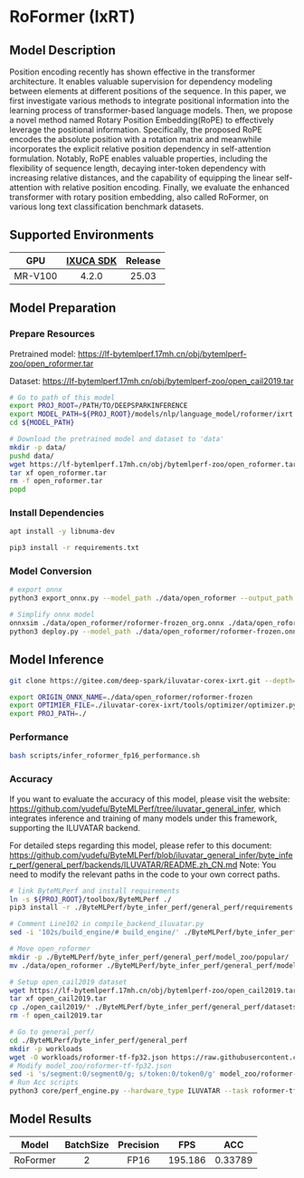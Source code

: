 # RoFormer (IxRT)

## Model Description

Position encoding recently has shown effective in the transformer architecture. It enables valuable supervision for
dependency modeling between elements at different positions of the sequence. In this paper, we first investigate various
methods to integrate positional information into the learning process of transformer-based language models. Then, we
propose a novel method named Rotary Position Embedding(RoPE) to effectively leverage the positional information.
Specifically, the proposed RoPE encodes the absolute position with a rotation matrix and meanwhile incorporates the
explicit relative position dependency in self-attention formulation. Notably, RoPE enables valuable properties,
including the flexibility of sequence length, decaying inter-token dependency with increasing relative distances, and
the capability of equipping the linear self-attention with relative position encoding. Finally, we evaluate the enhanced
transformer with rotary position embedding, also called RoFormer, on various long text classification benchmark
datasets.

## Supported Environments

| GPU    | [IXUCA SDK](https://gitee.com/deep-spark/deepspark#%E5%A4%A9%E6%95%B0%E6%99%BA%E7%AE%97%E8%BD%AF%E4%BB%B6%E6%A0%88-ixuca) | Release |
| :----: | :----: | :----: |
| MR-V100 | 4.2.0     |  25.03  |

## Model Preparation

### Prepare Resources

Pretrained model: <https://lf-bytemlperf.17mh.cn/obj/bytemlperf-zoo/open_roformer.tar>

Dataset: <https://lf-bytemlperf.17mh.cn/obj/bytemlperf-zoo/open_cail2019.tar>

```bash
# Go to path of this model
export PROJ_ROOT=/PATH/TO/DEEPSPARKINFERENCE
export MODEL_PATH=${PROJ_ROOT}/models/nlp/language_model/roformer/ixrt
cd ${MODEL_PATH}

# Download the pretrained model and dataset to 'data'
mkdir -p data/
pushd data/
wget https://lf-bytemlperf.17mh.cn/obj/bytemlperf-zoo/open_roformer.tar
tar xf open_roformer.tar
rm -f open_roformer.tar
popd
```

### Install Dependencies

```bash
apt install -y libnuma-dev

pip3 install -r requirements.txt

```

### Model Conversion

```bash
# export onnx
python3 export_onnx.py --model_path ./data/open_roformer --output_path ./data/open_roformer/roformer-frozen_org.onnx

# Simplify onnx model
onnxsim ./data/open_roformer/roformer-frozen_org.onnx ./data/open_roformer/roformer-frozen.onnx
python3 deploy.py --model_path ./data/open_roformer/roformer-frozen.onnx --output_path ./data/open_roformer/roformer-frozen.onnx
```

## Model Inference

```bash
git clone https://gitee.com/deep-spark/iluvatar-corex-ixrt.git --depth=1

export ORIGIN_ONNX_NAME=./data/open_roformer/roformer-frozen
export OPTIMIER_FILE=./iluvatar-corex-ixrt/tools/optimizer/optimizer.py
export PROJ_PATH=./
```

### Performance

```bash
bash scripts/infer_roformer_fp16_performance.sh
```

### Accuracy

If you want to evaluate the accuracy of this model, please visit the website:
<https://github.com/yudefu/ByteMLPerf/tree/iluvatar_general_infer>, which integrates inference and training of many
models under this framework, supporting the ILUVATAR backend.

For detailed steps regarding this model, please refer to this document:
<https://github.com/yudefu/ByteMLPerf/blob/iluvatar_general_infer/byte_infer_perf/general_perf/backends/ILUVATAR/README.zh_CN.md>
Note: You need to modify the relevant paths in the code to your own correct paths.

```bash
# link ByteMLPerf and install requirements
ln -s ${PROJ_ROOT}/toolbox/ByteMLPerf ./
pip3 install -r ./ByteMLPerf/byte_infer_perf/general_perf/requirements.txt

# Comment Line102 in compile_backend_iluvatar.py
sed -i '102s/build_engine/# build_engine/' ./ByteMLPerf/byte_infer_perf/general_perf/backends/ILUVATAR/compile_backend_iluvatar.py

# Move open_roformer
mkdir -p ./ByteMLPerf/byte_infer_perf/general_perf/model_zoo/popular/
mv ./data/open_roformer ./ByteMLPerf/byte_infer_perf/general_perf/model_zoo/popular/

# Setup open_cail2019 dataset
wget https://lf-bytemlperf.17mh.cn/obj/bytemlperf-zoo/open_cail2019.tar
tar xf open_cail2019.tar
cp ./open_cail2019/* ./ByteMLPerf/byte_infer_perf/general_perf/datasets/open_cail2019
rm -f open_cail2019.tar

# Go to general_perf/
cd ./ByteMLPerf/byte_infer_perf/general_perf
mkdir -p workloads
wget -O workloads/roformer-tf-fp32.json https://raw.githubusercontent.com/bytedance/ByteMLPerf/refs/heads/main/byte_infer_perf/general_perf/workloads/roformer-tf-fp32.json
# Modify model_zoo/roformer-tf-fp32.json
sed -i 's/segment:0/segment0/g; s/token:0/token0/g' model_zoo/roformer-tf-fp32.json
# Run Acc scripts
python3 core/perf_engine.py --hardware_type ILUVATAR --task roformer-tf-fp32
```

## Model Results

| Model    | BatchSize | Precision | FPS     | ACC     |
| :----: | :----: | :----: | :----: | :----: |
| RoFormer | 2         | FP16      | 195.186 | 0.33789 |
